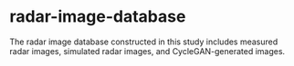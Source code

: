 # radar-image-database
The radar image database constructed in this study includes measured radar images, simulated radar images, and CycleGAN-generated images.
